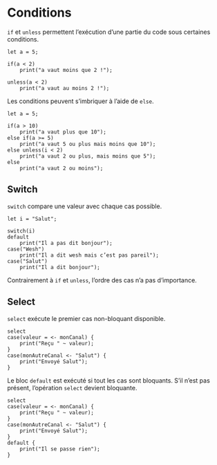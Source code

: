 # Conditions

`if` et `unless` permettent l’exécution d’une partie du code sous certaines conditions. 
```grimoire
let a = 5;

if(a < 2)
    print("a vaut moins que 2 !");

unless(a < 2)
    print("a vaut au moins 2 !");
```
Les conditions peuvent s’imbriquer à l’aide de `else`.
```grimoire
let a = 5;

if(a > 10)
    print("a vaut plus que 10");
else if(a >= 5)
    print("a vaut 5 ou plus mais moins que 10");
else unless(i < 2)
    print("a vaut 2 ou plus, mais moins que 5");
else
    print("a vaut 2 ou moins");
```

## Switch

`switch` compare une valeur avec chaque cas possible.
```grimoire
let i = "Salut";

switch(i)
default
	print("Il a pas dit bonjour");
case("Wesh")
	print("Il a dit wesh mais c’est pas pareil");
case("Salut")
	print("Il a dit bonjour");
```

Contrairement à `if` et `unless`, l’ordre des cas n’a pas d’importance.

## Select

`select` exécute le premier cas non-bloquant disponible.
```grimoire
select
case(valeur = <- monCanal) {
	print("Reçu " ~ valeur);
}
case(monAutreCanal <- "Salut") {
	print("Envoyé Salut");
}
```

Le bloc `default` est exécuté si tout les cas sont bloquants. S’il n’est pas présent, l’opération `select` devient bloquante.
```grimoire
select
case(valeur = <- monCanal) {
	print("Reçu " ~ valeur);
}
case(monAutreCanal <- "Salut") {
	print("Envoyé Salut");
}
default {
	print("Il se passe rien");
}
```